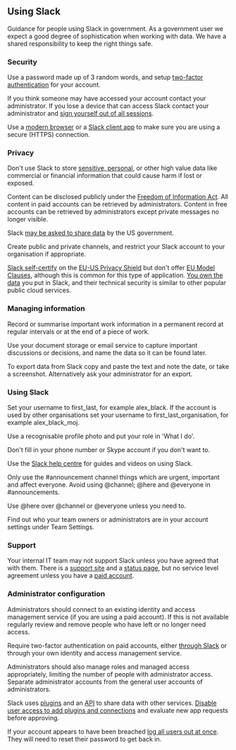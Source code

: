 ## Using Slack

Guidance for people using Slack in government. As a government user we expect a good degree of sophistication when working with data. We have a shared responsibility to keep the right things safe.

### Security

Use a password made up of 3 random words, and setup [two-factor authentication](https://get.slack.help/hc/en-us/articles/204509068-Set-up-two-factor-authentication) for your account.

If you think someone may have accessed your account contact your administrator. If you lose a device that can access Slack contact your administrator and [sign yourself out of all sessions](https://www.bettercloud.com/monitor/the-academy/how-to-sign-out-of-slack-on-all-devices-at-once/).

Use a [modern browser](https://whatbrowser.org) or a [Slack client app](https://slack.com/downloads/) to make sure you are using a secure (HTTPS) connection.

### Privacy

Don't use Slack to store [sensitive, personal](https://ico.org.uk/for-organisations/guide-to-data-protection/key-definitions/), or other high value data like commercial or financial information that could cause harm if lost or exposed.

Content can be disclosed publicly under the [Freedom of Information Act](https://ico.org.uk/for-organisations/guide-to-freedom-of-information/what-is-the-foi-act/). All content in paid accounts can be retrieved by administrators. Content in free accounts can be retrieved by administrators except private messages no longer visible.

Slack [may be asked to share data](https://slack.com/user-data-request-policy) by the US government. 

Create public and private channels, and restrict your Slack account to your organisation if appropriate.

[Slack self-certify](https://govuk.slack.com/privacy-shield-notice) on the [EU-US Privacy Shield](https://www.privacyshield.gov/welcome) but don't offer [EU Model Clauses](https://www.microsoft.com/en-us/TrustCenter/Compliance/EU-Model-Clauses), although this is common for this type of application.  [You own the data](https://slack.com/privacy-policy) you put in Slack, and their technical security is similar to other popular public cloud services.

### Managing information

Record or summarise important work information in a permanent record at regular intervals or at the end of a piece of work.

Use your document storage or email service to capture important discussions or decisions, and name the data so it can be found later.

To export data from Slack copy and paste the text and note the date, or take a screenshot.  Alternatively ask your administrator for an export.

### Using Slack

Set your username to first_last, for example alex_black.  If the account is used by other organisations set your username to first_last_organisation, for example alex_black_moj.

Use a recognisable profile photo and put your role in 'What I do'.

Don't fill in your phone number or Skype account if you don't want to.

Use the [Slack help centre](https://get.slack.help/hc/en-us) for guides and videos on using Slack.

Only use the #announcement channel things which are urgent, important and affect everyone. Avoid using @channel; @here and @everyone in #announcements.

Use @here over @channel or @everyone unless you need to.

Find out who your team owners or administrators are in your account settings under Team Settings.

### Support

Your internal IT team may not support Slack unless you have agreed that with them.  There is a [support site](https://get.slack.help) and a [status page](https://status.slack.com/), but no service level agreement unless you have a [paid account](https://slack.com/pricing).

### Administrator configuration

Administrators should connect to an existing identity and access management service (if you are using a paid account).  If this is not available regularly review and remove people who have left or no longer need access.

Require two-factor authentication on paid accounts, either [through Slack](https://get.slack.help/hc/en-us/articles/212221668-Require-two-factor-authentication-for-your-team) or through your own identity and access management service.

Administrators should also manage roles and managed access appropriately, limiting the number of people with administrator access.  Separate administrator accounts from the general user accounts of administrators.

Slack uses [plugins](https://slack.com/apps) and an [API](https://api.slack.com/tokens) to share data with other services. [Disable user access to add plugins and connections](https://get.slack.help/hc/en-us/articles/222386767-Managing-apps-for-your-team) and evaluate new app requests before approving.

If your account appears to have been breached [log all users out at once](https://get.slack.help/hc/en-us/articles/204510068-Reset-all-passwords-for-your-team).  They will need to reset their password to get back in.
